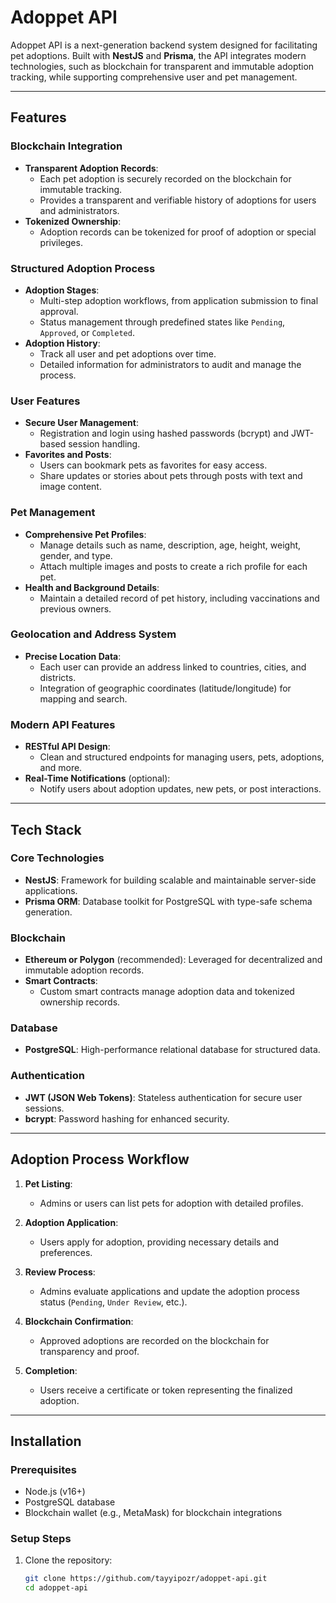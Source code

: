 # Adoppet API

Adoppet API is a next-generation backend system designed for facilitating pet adoptions. Built with **NestJS** and **Prisma**, the API integrates modern technologies, such as blockchain for transparent and immutable adoption tracking, while supporting comprehensive user and pet management.

---

## Features

### Blockchain Integration
- **Transparent Adoption Records**:
  - Each pet adoption is securely recorded on the blockchain for immutable tracking.
  - Provides a transparent and verifiable history of adoptions for users and administrators.
- **Tokenized Ownership**:
  - Adoption records can be tokenized for proof of adoption or special privileges.

### Structured Adoption Process
- **Adoption Stages**:
  - Multi-step adoption workflows, from application submission to final approval.
  - Status management through predefined states like `Pending`, `Approved`, or `Completed`.
- **Adoption History**:
  - Track all user and pet adoptions over time.
  - Detailed information for administrators to audit and manage the process.

### User Features
- **Secure User Management**:
  - Registration and login using hashed passwords (bcrypt) and JWT-based session handling.
- **Favorites and Posts**:
  - Users can bookmark pets as favorites for easy access.
  - Share updates or stories about pets through posts with text and image content.

### Pet Management
- **Comprehensive Pet Profiles**:
  - Manage details such as name, description, age, height, weight, gender, and type.
  - Attach multiple images and posts to create a rich profile for each pet.
- **Health and Background Details**:
  - Maintain a detailed record of pet history, including vaccinations and previous owners.

### Geolocation and Address System
- **Precise Location Data**:
  - Each user can provide an address linked to countries, cities, and districts.
  - Integration of geographic coordinates (latitude/longitude) for mapping and search.

### Modern API Features
- **RESTful API Design**:
  - Clean and structured endpoints for managing users, pets, adoptions, and more.
- **Real-Time Notifications** (optional):
  - Notify users about adoption updates, new pets, or post interactions.

---

## Tech Stack

### Core Technologies
- **NestJS**: Framework for building scalable and maintainable server-side applications.
- **Prisma ORM**: Database toolkit for PostgreSQL with type-safe schema generation.

### Blockchain
- **Ethereum or Polygon** (recommended): Leveraged for decentralized and immutable adoption records.
- **Smart Contracts**:
  - Custom smart contracts manage adoption data and tokenized ownership records.

### Database
- **PostgreSQL**: High-performance relational database for structured data.

### Authentication
- **JWT (JSON Web Tokens)**: Stateless authentication for secure user sessions.
- **bcrypt**: Password hashing for enhanced security.

---

## Adoption Process Workflow

1. **Pet Listing**:
   - Admins or users can list pets for adoption with detailed profiles.
   
2. **Adoption Application**:
   - Users apply for adoption, providing necessary details and preferences.

3. **Review Process**:
   - Admins evaluate applications and update the adoption process status (`Pending`, `Under Review`, etc.).

4. **Blockchain Confirmation**:
   - Approved adoptions are recorded on the blockchain for transparency and proof.

5. **Completion**:
   - Users receive a certificate or token representing the finalized adoption.

---

## Installation

### Prerequisites
- Node.js (v16+)
- PostgreSQL database
- Blockchain wallet (e.g., MetaMask) for blockchain integrations

### Setup Steps
1. Clone the repository:
   ```bash
   git clone https://github.com/tayyipozr/adoppet-api.git
   cd adoppet-api

